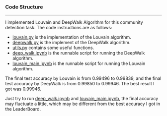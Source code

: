 ### Code Structure

***

I implemented Louvain and DeepWalk Algorithm for this community detection task. The code instructions are as follows:

* [louvain.py](louvain.py) is the implementation of the Louvain algorithm.
* [deepwalk.py](deepwalk.py) is the implement of the DeepWalk algorithm. 
* [utils.py](utils.py) contains some useful functions.
* [deep_walk.ipynb](deep_walk.ipynb) is the runnable script for running the DeepWalk algorithm.
* [louvain_main.ipynb](louvain_main.ipynb) is the runnable script for running the Louvain algorithm.

The final test accuracy by Louvain is from 0.99496 to 0.99839, and the final test accuracy by DeepWalk is from 0.99850 to 0.99946. The best result I got was 0.99946. 

Just try to run [deep_walk.ipynb](deep_walk.ipynb) and [louvain_main.ipynb](louvain_main.ipynb), the final accuracy may fluctuate a little, which may be different from the best accuracy I got in the LeaderBoard.